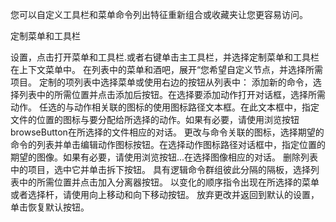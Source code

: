 您可以自定义工具栏和菜单命令列出特征重新组合或收藏夹让您更容易访问。

定制菜单和工具栏

设置，点击打开菜单和工具栏.或者右键单击主工具栏，并选择定制菜单和工具栏在上下文菜单中。
在列表中的菜单和酒吧，展开“您希望自定义节点，并选择所需项目。
定制的项列表中选择菜单或使用右边的按钮从列表中：
添加新的命令，选择列表中的所需位置并点击添加后按钮。在选择要添加动作打开对话框，选择所需动作。
任选的与动作相关联的图标的使用图标路径文本框。在此文本框中，指定文件的位置的图标与要分配给所选择的动作。如果有必要，请使用浏览按钮browseButton在所选择的文件相应的对话。
更改与命令关联的图标，选择期望的命令的列表并单击编辑动作图标按钮。在选择动作图标路径对话框中，指定位置的期望的图像。如果有必要，请使用浏览按钮...在选择图像相应的对话。
删除列表中的项目，选中它并单击拆下按钮。
具有逻辑命令群组彼此分隔的隔板，选择列表中的所需位置并点击加入分离器按钮。
以变化的顺序指令出现在所选择的菜单或者选择杆，请使用向上移动和向下移动按钮。
放弃更改并返回到默认的设置，单击恢复默认按钮。
